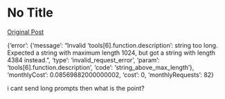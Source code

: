 # No Title

[Original Post](https://discourse.onlinedegree.iitm.ac.in/t/164277/272)

<p>{‘error’: {‘message’: “Invalid ‘tools[6].function.description’: string too long. Expected a string with maximum length 1024, but got a string with length 4384 instead.”, ‘type’: ‘invalid_request_error’, ‘param’: ‘tools[6].function.description’, ‘code’: ‘string_above_max_length’}, ‘monthlyCost’: 0.08569882000000002, ‘cost’: 0, ‘monthlyRequests’: 82}</p>
<p>i cant send long prompts then what is the point?</p>